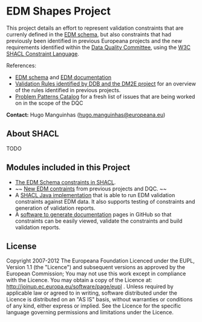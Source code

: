 # EDM Shapes Project

This project details an effort to represent validation constraints that are 
currenly defined in the [EDM schema](http://www.europeana.eu/schemas/edm/), 
but also constraints that had previously been identified in previous Europeana 
projects and the new requirements identified within the 
[Data Quality Committee](https://docs.google.com/document/d/1ZOSKrX7X9oU7Ob3wjinXVWenx8HCq5qnhUzljcpFKs8), 
using the [W3C SHACL Constraint Language](https://www.w3.org/TR/shacl/).

References:
- [EDM schema](http://www.europeana.eu/schemas/edm/) and [EDM documentation](http://pro.europeana.eu/page/edm-documentation)
- [Validation Rules identified by DDB and the DM2E project](https://docs.google.com/spreadsheets/d/1dI29hgckyHn3B0h5shmbYX3jcp3PZfX7TA30Ohp_dMI) for an overview of the rules identified in previous projects.
- [Problem Patterns Catalog](https://docs.google.com/spreadsheets/d/1zoU-1uPk2O5t5zRC1-MD3LakBQGJ2hsWlSnp3XS2iAk) for a fresh list of issues that are being worked on in the scope of the DQC

**Contact:** Hugo Manguinhas (hugo.manguinhas@europeana.eu)

## About SHACL

TODO

## Modules included in this Project

- [The EDM Schema constraints in SHACL](shapes-edm).
- ~~ [New EDM contraints](shapes-dqc) from previous projects and DQC. ~~
- A [SHACL Java implementation](shapes-validation) that is able to run EDM validation constraints against EDM data. 
  It also supports testing of constraints and generation of validation reports.
- A [software to generate documentation](shapes-doc) pages in GitHub so that constraints can be easily viewed, validate the constraints and build validation reports.

## License
Copyright 2007-2012 The Europeana Foundation Licenced under the EUPL, 
Version 1.1 (the "Licence") and subsequent versions as approved by the European 
Commission; You may not use this work except in compliance with the Licence. 
You may obtain a copy of the Licence at: http://joinup.ec.europa.eu/software/page/eupl .
Unless required by applicable law or agreed to in writing, software distributed 
under the Licence is distributed on an "AS IS" basis, without warranties 
or conditions of any kind, either express or implied. See the Licence for 
the specific language governing permissions and limitations under the Licence.

